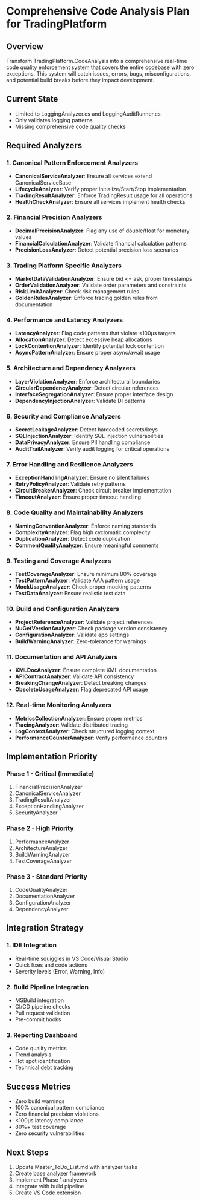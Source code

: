 # Comprehensive Code Analysis Plan for TradingPlatform

## Overview
Transform TradingPlatform.CodeAnalysis into a comprehensive real-time code quality enforcement system that covers the entire codebase with zero exceptions. This system will catch issues, errors, bugs, misconfigurations, and potential build breaks before they impact development.

## Current State
- Limited to LoggingAnalyzer.cs and LoggingAuditRunner.cs
- Only validates logging patterns
- Missing comprehensive code quality checks

## Required Analyzers

### 1. **Canonical Pattern Enforcement Analyzers**
- **CanonicalServiceAnalyzer**: Ensure all services extend CanonicalServiceBase
- **LifecycleAnalyzer**: Verify proper Initialize/Start/Stop implementation
- **TradingResultAnalyzer**: Enforce TradingResult<T> usage for all operations
- **HealthCheckAnalyzer**: Ensure all services implement health checks

### 2. **Financial Precision Analyzers**
- **DecimalPrecisionAnalyzer**: Flag any use of double/float for monetary values
- **FinancialCalculationAnalyzer**: Validate financial calculation patterns
- **PrecisionLossAnalyzer**: Detect potential precision loss scenarios

### 3. **Trading Platform Specific Analyzers**
- **MarketDataValidationAnalyzer**: Ensure bid <= ask, proper timestamps
- **OrderValidationAnalyzer**: Validate order parameters and constraints
- **RiskLimitAnalyzer**: Check risk management rules
- **GoldenRulesAnalyzer**: Enforce trading golden rules from documentation

### 4. **Performance and Latency Analyzers**
- **LatencyAnalyzer**: Flag code patterns that violate <100μs targets
- **AllocationAnalyzer**: Detect excessive heap allocations
- **LockContentionAnalyzer**: Identify potential lock contention
- **AsyncPatternAnalyzer**: Ensure proper async/await usage

### 5. **Architecture and Dependency Analyzers**
- **LayerViolationAnalyzer**: Enforce architectural boundaries
- **CircularDependencyAnalyzer**: Detect circular references
- **InterfaceSegregationAnalyzer**: Ensure proper interface design
- **DependencyInjectionAnalyzer**: Validate DI patterns

### 6. **Security and Compliance Analyzers**
- **SecretLeakageAnalyzer**: Detect hardcoded secrets/keys
- **SQLInjectionAnalyzer**: Identify SQL injection vulnerabilities
- **DataPrivacyAnalyzer**: Ensure PII handling compliance
- **AuditTrailAnalyzer**: Verify audit logging for critical operations

### 7. **Error Handling and Resilience Analyzers**
- **ExceptionHandlingAnalyzer**: Ensure no silent failures
- **RetryPolicyAnalyzer**: Validate retry patterns
- **CircuitBreakerAnalyzer**: Check circuit breaker implementation
- **TimeoutAnalyzer**: Ensure proper timeout handling

### 8. **Code Quality and Maintainability Analyzers**
- **NamingConventionAnalyzer**: Enforce naming standards
- **ComplexityAnalyzer**: Flag high cyclomatic complexity
- **DuplicationAnalyzer**: Detect code duplication
- **CommentQualityAnalyzer**: Ensure meaningful comments

### 9. **Testing and Coverage Analyzers**
- **TestCoverageAnalyzer**: Ensure minimum 80% coverage
- **TestPatternAnalyzer**: Validate AAA pattern usage
- **MockUsageAnalyzer**: Check proper mocking patterns
- **TestDataAnalyzer**: Ensure realistic test data

### 10. **Build and Configuration Analyzers**
- **ProjectReferenceAnalyzer**: Validate project references
- **NuGetVersionAnalyzer**: Check package version consistency
- **ConfigurationAnalyzer**: Validate app settings
- **BuildWarningAnalyzer**: Zero-tolerance for warnings

### 11. **Documentation and API Analyzers**
- **XMLDocAnalyzer**: Ensure complete XML documentation
- **APIContractAnalyzer**: Validate API consistency
- **BreakingChangeAnalyzer**: Detect breaking changes
- **ObsoleteUsageAnalyzer**: Flag deprecated API usage

### 12. **Real-time Monitoring Analyzers**
- **MetricsCollectionAnalyzer**: Ensure proper metrics
- **TracingAnalyzer**: Validate distributed tracing
- **LogContextAnalyzer**: Check structured logging context
- **PerformanceCounterAnalyzer**: Verify performance counters

## Implementation Priority

### Phase 1 - Critical (Immediate)
1. FinancialPrecisionAnalyzer
2. CanonicalServiceAnalyzer
3. TradingResultAnalyzer
4. ExceptionHandlingAnalyzer
5. SecurityAnalyzer

### Phase 2 - High Priority
1. PerformanceAnalyzer
2. ArchitectureAnalyzer
3. BuildWarningAnalyzer
4. TestCoverageAnalyzer

### Phase 3 - Standard Priority
1. CodeQualityAnalyzer
2. DocumentationAnalyzer
3. ConfigurationAnalyzer
4. DependencyAnalyzer

## Integration Strategy

### 1. IDE Integration
- Real-time squiggles in VS Code/Visual Studio
- Quick fixes and code actions
- Severity levels (Error, Warning, Info)

### 2. Build Pipeline Integration
- MSBuild integration
- CI/CD pipeline checks
- Pull request validation
- Pre-commit hooks

### 3. Reporting Dashboard
- Code quality metrics
- Trend analysis
- Hot spot identification
- Technical debt tracking

## Success Metrics
- Zero build warnings
- 100% canonical pattern compliance
- Zero financial precision violations
- <100μs latency compliance
- 80%+ test coverage
- Zero security vulnerabilities

## Next Steps
1. Update Master_ToDo_List.md with analyzer tasks
2. Create base analyzer framework
3. Implement Phase 1 analyzers
4. Integrate with build pipeline
5. Create VS Code extension